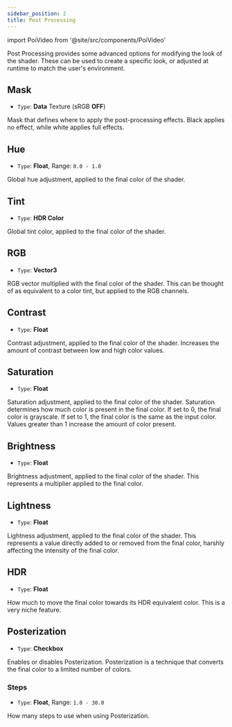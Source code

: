 ```yaml
---
sidebar_position: 2
title: Post Processing
---
```

import PoiVideo from '@site/src/components/PoiVideo'

Post Processing provides some advanced options for modifying the look of the shader. These can be used to create a specific look, or adjusted at runtime to match the user's environment.

## Mask

- `Type`: **Data** Texture (sRGB **OFF**)

Mask that defines where to apply the post-processing effects. Black applies no effect, while white applies full effects.

## Hue

- `Type`: **Float**, Range: `0.0 - 1.0`

Global hue adjustment, applied to the final color of the shader.

## Tint

- `Type`: **HDR Color**

Global tint color, applied to the final color of the shader.

## RGB

- `Type`: **Vector3**

RGB vector multiplied with the final color of the shader. This can be thought of as equivalent to a color tint, but applied to the RGB channels.

## Contrast

- `Type`: **Float**

Contrast adjustment, applied to the final color of the shader. Increases the amount of contrast between low and high color values.

## Saturation

- `Type`: **Float**

Saturation adjustment, applied to the final color of the shader. Saturation determines how much color is present in the final color. If set to 0, the final color is grayscale. If set to 1, the final color is the same as the input color. Values greater than 1 increase the amount of color present.

## Brightness

- `Type`: **Float**

Brightness adjustment, applied to the final color of the shader. This represents a multiplier applied to the final color.

## Lightness

- `Type`: **Float**

Lightness adjustment, applied to the final color of the shader. This represents a value directly added to or removed from the final color, harshly affecting the intensity of the final color.

## HDR

- `Type`: **Float**

How much to move the final color towards its HDR equivalent color. This is a very niche feature.

## Posterization

- `Type`: **Checkbox**

Enables or disables Posterization. Posterization is a technique that converts the final color to a limited number of colors.

### Steps

- `Type`: **Float**, Range: `1.0 - 30.0`

How many steps to use when using Posterization.
